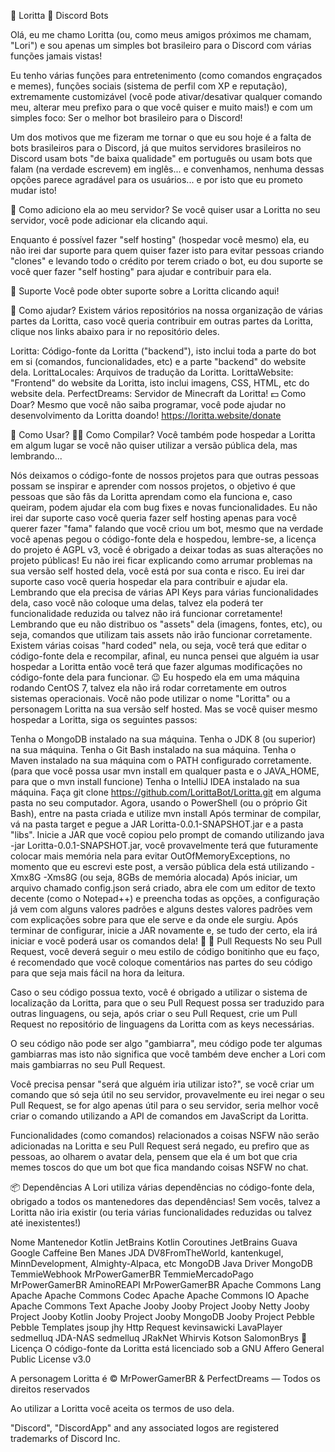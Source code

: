  
    

   

💁 Loritta 💁
 Discord Bots

  

 

Olá, eu me chamo Loritta (ou, como meus amigos próximos me chamam, "Lori") e sou apenas um simples bot brasileiro para o Discord com várias funções jamais vistas!

Eu tenho várias funções para entretenimento (como comandos engraçados e memes), funções sociais (sistema de perfil com XP e reputação), extremamente customizável (você pode ativar/desativar qualquer comando meu, alterar meu prefixo para o que você quiser e muito mais!) e com um simples foco: Ser o melhor bot brasileiro para o Discord!

Um dos motivos que me fizeram me tornar o que eu sou hoje é a falta de bots brasileiros para o Discord, já que muitos servidores brasileiros no Discord usam bots "de baixa qualidade" em português ou usam bots que falam (na verdade escrevem) em inglês... e convenhamos, nenhuma dessas opções parece agradável para os usuários... e por isto que eu prometo mudar isto!

🤔 Como adiciono ela ao meu servidor?
Se você quiser usar a Loritta no seu servidor, você pode adicionar ela clicando aqui.

Enquanto é possível fazer "self hosting" (hospedar você mesmo) ela, eu não irei dar suporte para quem quiser fazer isto para evitar pessoas criando "clones" e levando todo o crédito por terem criado o bot, eu dou suporte se você quer fazer "self hosting" para ajudar e contribuir para ela.

💁 Suporte
Você pode obter suporte sobre a Loritta clicando aqui!

🙋 Como ajudar?
Existem vários repositórios na nossa organização de várias partes da Loritta, caso você queria contribuir em outras partes da Loritta, clique nos links abaixo para ir no repositório deles.

Loritta: Código-fonte da Loritta ("backend"), isto inclui toda a parte do bot em si (comandos, funcionalidades, etc) e a parte "backend" do website dela.
LorittaLocales: Arquivos de tradução da Loritta.
LorittaWebsite: "Frontend" do website da Loritta, isto inclui imagens, CSS, HTML, etc do website dela.
PerfectDreams: Servidor de Minecraft da Loritta!
💵 Como Doar?
Mesmo que você não saiba programar, você pode ajudar no desenvolvimento da Loritta doando! https://loritta.website/donate

🙌 Como Usar?
👨‍💻 Como Compilar?
Você também pode hospedar a Loritta em algum lugar se você não quiser utilizar a versão pública dela, mas lembrando...

Nós deixamos o código-fonte de nossos projetos para que outras pessoas possam se inspirar e aprender com nossos projetos, o objetivo é que pessoas que são fãs da Loritta aprendam como ela funciona e, caso queiram, podem ajudar ela com bug fixes e novas funcionalidades.
Eu não irei dar suporte caso você queria fazer self hosting apenas para você querer fazer "fama" falando que você criou um bot, mesmo que na verdade você apenas pegou o código-fonte dela e hospedou, lembre-se, a licença do projeto é AGPL v3, você é obrigado a deixar todas as suas alterações no projeto públicas!
Eu não irei ficar explicando como arrumar problemas na sua versão self hosted dela, você está por sua conta e risco.
Eu irei dar suporte caso você queria hospedar ela para contribuir e ajudar ela.
Lembrando que ela precisa de várias API Keys para várias funcionalidades dela, caso você não coloque uma delas, talvez ela poderá ter funcionalidade reduzida ou talvez não irá funcionar corretamente!
Lembrando que eu não distribuo os "assets" dela (imagens, fontes, etc), ou seja, comandos que utilizam tais assets não irão funcionar corretamente.
Existem várias coisas "hard coded" nela, ou seja, você terá que editar o código-fonte dela e recompilar, afinal, eu nunca pensei que alguém ia usar hospedar a Loritta então você terá que fazer algumas modificações no código-fonte dela para funcionar. 😉
Eu hospedo ela em uma máquina rodando CentOS 7, talvez ela não irá rodar corretamente em outros sistemas operacionais.
Você não pode utilizar o nome "Loritta" ou a personagem Loritta na sua versão self hosted.
Mas se você quiser mesmo hospedar a Loritta, siga os seguintes passos:

Tenha o MongoDB instalado na sua máquina.
Tenha o JDK 8 (ou superior) na sua máquina.
Tenha o Git Bash instalado na sua máquina.
Tenha o Maven instalado na sua máquina com o PATH configurado corretamente. (para que você possa usar mvn install em qualquer pasta e o JAVA_HOME, para que o mvn install funcione)
Tenha o IntelliJ IDEA instalado na sua máquina.
Faça git clone https://github.com/LorittaBot/Loritta.git em alguma pasta no seu computador.
Agora, usando o PowerShell (ou o próprio Git Bash), entre na pasta criada e utilize mvn install
Após terminar de compilar, vá na pasta target e pegue a JAR Loritta-0.0.1-SNAPSHOT.jar e a pasta "libs".
Inicie a JAR que você copiou pelo prompt de comando utilizando java -jar Loritta-0.0.1-SNAPSHOT.jar, você provavelmente terá que futuramente colocar mais memória nela para evitar OutOfMemoryExceptions, no momento que eu escrevi este post, a versão pública dela está utilizando -Xmx8G -Xms8G (ou seja, 8GBs de memória alocada)
Após iniciar, um arquivo chamado config.json será criado, abra ele com um editor de texto decente (como o Notepad++) e preencha todas as opções, a configuração já vem com alguns valores padrões e alguns destes valores padrões vem com explicações sobre para que ele serve e da onde ele surgiu.
Após terminar de configurar, inicie a JAR novamente e, se tudo der certo, ela irá iniciar e você poderá usar os comandos dela! 🎉
🔀 Pull Requests
No seu Pull Request, você deverá seguir o meu estilo de código bonitinho que eu faço, é recomendado que você coloque comentários nas partes do seu código para que seja mais fácil na hora da leitura.

Caso o seu código possua texto, você é obrigado a utilizar o sistema de localização da Loritta, para que o seu Pull Request possa ser traduzido para outras linguagens, ou seja, após criar o seu Pull Request, crie um Pull Request no repositório de linguagens da Loritta com as keys necessárias.

O seu código não pode ser algo "gambiarra", meu código pode ter algumas gambiarras mas isto não significa que você também deve encher a Lori com mais gambiarras no seu Pull Request.

Você precisa pensar "será que alguém iria utilizar isto?", se você criar um comando que só seja útil no seu servidor, provavelmente eu irei negar o seu Pull Request, se for algo apenas útil para o seu servidor, seria melhor você criar o comando utilizando a API de comandos em JavaScript da Loritta.

Funcionalidades (como comandos) relacionados a coisas NSFW não serão adicionadas na Loritta e seu Pull Request será negado, eu prefiro que as pessoas, ao olharem o avatar dela, pensem que ela é um bot que cria memes toscos do que um bot que fica mandando coisas NSFW no chat.

📦 Dependências
A Lori utiliza várias dependências no código-fonte dela, obrigado a todos os mantenedores das dependências! Sem vocês, talvez a Loritta não iria existir (ou teria várias funcionalidades reduzidas ou talvez até inexistentes!)

Nome	Mantenedor
Kotlin	JetBrains
Kotlin Coroutines	JetBrains
Guava	Google
Caffeine	Ben Manes
JDA	DV8FromTheWorld, kantenkugel, MinnDevelopment, Almighty-Alpaca, etc
MongoDB Java Driver	MongoDB
TemmieWebhook	MrPowerGamerBR
TemmieMercadoPago	MrPowerGamerBR
AminoREAPI	MrPowerGamerBR
Apache Commons Lang	Apache
Apache Commons Codec	Apache
Apache Commons IO	Apache
Apache Commons Text	Apache
Jooby	Jooby Project
Jooby Netty	Jooby Project
Jooby Kotlin	Jooby Project
Jooby MongoDB	Jooby Project
Pebble	Pebble Templates
jsoup	jhy
Http Request	kevinsawicki
LavaPlayer	sedmelluq
JDA-NAS	sedmelluq
JRakNet	Whirvis
Kotson	SalomonBrys
📄 Licença
O código-fonte da Loritta está licenciado sob a GNU Affero General Public License v3.0

A personagem Loritta é © MrPowerGamerBR & PerfectDreams — Todos os direitos reservados

Ao utilizar a Loritta você aceita os termos de uso dela.

 


"Discord", "DiscordApp" and any associated logos are registered trademarks of Discord Inc.
